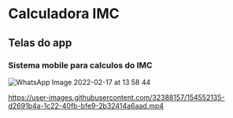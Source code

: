 # Calculadora IMC


## Telas do app

### Sistema mobile para calculos do IMC

![WhatsApp Image 2022-02-17 at 13 58 44](https://user-images.githubusercontent.com/32388157/154552317-5c0a8986-4a0f-4f47-9ada-a6ab6e3bd1c9.jpeg)



https://user-images.githubusercontent.com/32388157/154552135-d2691b4a-1c22-40fb-bfe9-2b32414a6aad.mp4
